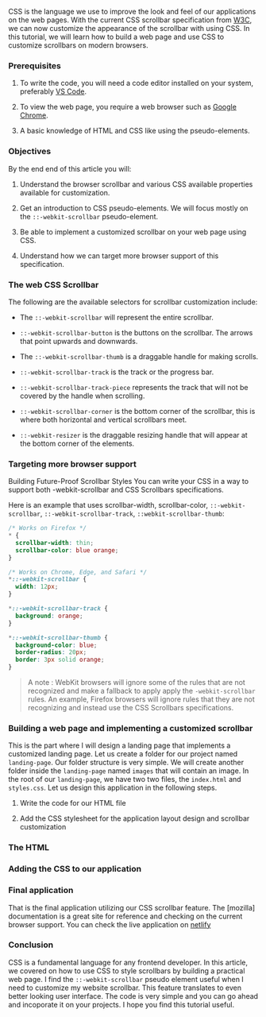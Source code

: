 
CSS is the language we use to improve the look and feel of our applications on the web pages. With the current CSS
scrollbar specification from [W3C](https://www.w3.org/TR/2018/WD-css-scrollbars-1-20180925), we can now customize the appearance of the scrollbar with using CSS.
In this tutorial, we will learn how to build a web page and use CSS to customize scrollbars on modern browsers.

### Prerequisites
1. To write the code, you will need a code editor installed on your system, preferably [VS Code]().

2. To view the web page, you require a web browser such as [Google Chrome]().

3. A basic knowledge of HTML and CSS like using the pseudo-elements.
   
### Objectives
By the end end of this article you will:
1. Understand the browser scrollbar and various CSS available properties available for customization.
   
2. Get an introduction to CSS pseudo-elements. We will focus mostly on the `::-webkit-scrollbar` pseudo-element.
   
3. Be able to implement a customized scrollbar on your web page using CSS.
   
4. Understand how we can target more browser support of this specification.

### The web CSS Scrollbar
The following are the available selectors for scrollbar customization include:
- The `::-webkit-scrollbar` will represent the entire scrollbar.

- `::-webkit-scrollbar-button` is the buttons on the scrollbar. The arrows that point upwards and downwards.
  
- The `::-webkit-scrollbar-thumb` is a draggable handle for making scrolls.
  
- `::-webkit-scrollbar-track` is the track or the progress bar.

- `::-webkit-scrollbar-track-piece` represents the track that will not be covered by the handle when scrolling.
  
- `::-webkit-scrollbar-corner` is the bottom corner of the scrollbar, this is where both horizontal and vertical scrollbars meet.
  
- `::-webkit-resizer` is the draggable resizing handle that will appear at the bottom corner of the elements.

### Targeting more browser support
Building Future-Proof Scrollbar Styles
You can write your CSS in a way to support both -webkit-scrollbar and CSS Scrollbars specifications.

Here is an example that uses scrollbar-width, scrollbar-color, `::-webkit-scrollbar`, `::-webkit-scrollbar-track`, `::webkit-scrollbar-thumb`:
```CSS
/* Works on Firefox */
* {
  scrollbar-width: thin;
  scrollbar-color: blue orange;
}

/* Works on Chrome, Edge, and Safari */
*::-webkit-scrollbar {
  width: 12px;
}

*::-webkit-scrollbar-track {
  background: orange;
}

*::-webkit-scrollbar-thumb {
  background-color: blue;
  border-radius: 20px;
  border: 3px solid orange;
}
```
 
> A note : WebKit browsers will ignore some of the rules  that are not recognized  and make a fallback to apply 
> apply the `-webkit-scrollbar` rules. An example, Firefox browsers will ignore rules that they are not recognizing and instead
> use the CSS Scrollbars specifications.

### Building a web page and implementing a customized scrollbar
This is the part where I will design a landing page that implements a customized landing page. Let us create a folder for our project named `landing-page`. Our folder structure is very simple. We will create another folder inside the `landing-page` named `images` that will contain an image. In the root of our `landing-page`, we have two two files, the `index.html` and `styles.css`.
Let us design this application in the following steps.
1. Write the code for our HTML file

2. Add the CSS stylesheet for the application layout design and scrollbar customization  

### The HTML

### Adding the CSS to our application

### Final application

That is the final application utilizing our CSS scrollbar feature. The [mozilla] documentation is a great site for reference and checking on the current browser support.
You can check the live application on [netlify]()


### Conclusion 
CSS is a fundamental language for any frontend developer. In this article, we covered on how to use CSS to style scrollbars by building a practical web page. I find the `::-webkit-scrollbar` pseudo element useful when I need to customize my website scrollbar. This feature translates to even better looking user interface. The code is very simple and you can go ahead and incoporate it on your projects. I hope you find this tutorial useful.